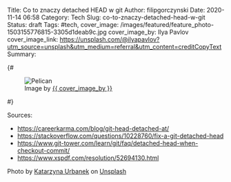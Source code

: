 Title: Co to znaczy detached HEAD w git
Author: filipgorczynski
Date: 2020-11-14 06:58
Category: Tech
Slug: co-to-znaczy-detached-head-w-git
Status: draft
Tags: #tech,
cover_image: /images/featured/feature_photo-1503155776815-3305d1deab9c.jpg
cover_image_by: Ilya Pavlov
cover_image_link: https://unsplash.com/@ilyapavlov?utm_source=unsplash&utm_medium=referral&utm_content=creditCopyText
Summary:

{# <figure>
     <img src="{{ article.cover_image_url }}" alt="Pelican">
     <figcaption>Image by <a href="{{ article.cover_image_link }}">{{ cover_image_by }}</a></figcaption>
</figure> #}

Sources:

- https://careerkarma.com/blog/git-head-detached-at/
- https://stackoverflow.com/questions/10228760/fix-a-git-detached-head
- https://www.git-tower.com/learn/git/faq/detached-head-when-checkout-commit/
- https://www.xspdf.com/resolution/52694130.html

<span class="feature-image-footer">Photo by <a href="https://unsplash.com/@kati_ur?utm_source=unsplash&amp;utm_medium=referral&amp;utm_content=creditCopyText">Katarzyna Urbanek</a> on <a href="https://unsplash.com/?utm_source=unsplash&amp;utm_medium=referral&amp;utm_content=creditCopyText">Unsplash</a></span>
